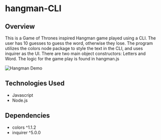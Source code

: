 # hangman-CLI

## Overview

This is a Game of Thrones inspired Hangman game played using a CLI. The user has 10 guesses to guess the word, otherwise they lose. The program utilizes the colors node package to style the text in the CLI, and uses inquirer as the UI. There are two main object constructors: Letters and Word. The logic for the game play is found in hangman.js

![Hangman Demo](https://media.giphy.com/media/ZNYrcJaOQqEMWPbn1q/giphy.gif)

## Technologies Used

- Javascript
- Node.js 

## Dependencies

- colors ^1.1.2 
- inquirer ^5.0.0 

